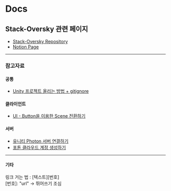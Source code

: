 # Docs

## Stack-Oversky 관련 페이지
* [Stack-Oversky Repository][1]
* [Notion Page][2]
----
### 참고자료
#### 공통
* [Unity 프로젝트 올리는 방법 + gitignore][6]
#### 클라이언트
* [UI - Button을 이용한 Scene 전환하기][5]
#### 서버
* [유니티 Photon 서버 연결하기][3]
* [포톤 클라우드 계정 생성하기][4]

----
#### 기타
링크 거는 법 : [텍스트][번호] <br>
[번호]: "url" -> 뛰어쓰기 조심


[1]: https://github.com/stack-oversky/Stack-Oversky
[2]: https://www.notion.so/computer-on-to-gyul/8-11-b0d9bd25cbda426d989be20d71976b94
[3]: https://ojui.tistory.com/17
[4]: https://citynetc.tistory.com/176
[5]: https://art-coding3.tistory.com/32
[6]: https://learnandcreate.tistory.com/627?category=833982
